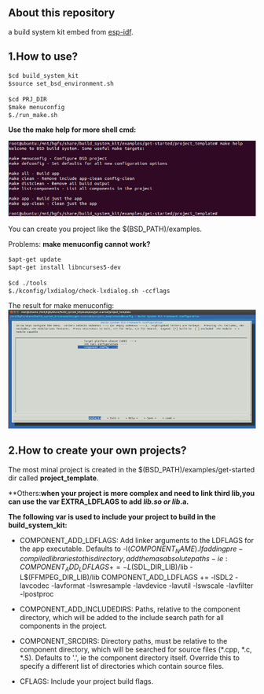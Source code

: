 ## About this repository
a build system kit embed from [esp-idf](https://github.com/espressif/esp-idf).



## 1.How to use?

	$cd build_system_kit
    $source set_bsd_environment.sh
    
    $cd PRJ_DIR
    $make menuconfig
    $./run_make.sh
   
**Use the make help for more shell cmd:**

![](make_help.png)


You can create you project like the $(BSD_PATH)/examples.

Problems:
**make menuconfig cannot work?**

    $apt-get update
    $apt-get install libncurses5-dev
    
    $cd ./tools
    $./kconfig/lxdialog/check-lxdialog.sh -ccflags

The result for make menuconfig:
![](menuconfig.png)

## 2.How to create your own projects?
The most minal project is created in the $(BSD_PATH)/examples/get-started dir called **project_template**.

**Others:**when your project is more complex and need to link third lib,you can use the var **EXTRA_LDFLAGS** to add **lib*.so or lib*.a.**

**The following var is used to include your project to build in the build_system_kit:**

- COMPONENT_ADD_LDFLAGS:  Add linker arguments to the LDFLAGS for the app executable. Defaults to -l$(COMPONENT_NAME). If adding pre-compiled libraries to this directory, add them as absolute paths - ie:
    COMPONENT_ADD_LDFLAGS += -L$(SDL_DIR_LIB)/lib -L$(FFMPEG_DIR_LIB)/lib
    COMPONENT_ADD_LDFLAGS += -lSDL2 -lavcodec -lavformat -lswresample -lavdevice -lavutil  -lswscale -lavfilter -lpostproc

- COMPONENT_ADD_INCLUDEDIRS: Paths, relative to the component directory, which will be added to the include search path for all components in the project.

- COMPONENT_SRCDIRS: Directory paths, must be relative to the component directory, which will be searched for source files (*.cpp, *.c, *.S). Defaults to '.', ie the component directory itself. Override this to specify a different list of directories which contain source files.

- CFLAGS: Include your project build flags.



 


  